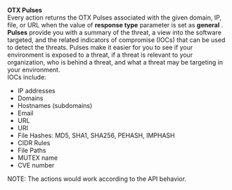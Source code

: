 [comment]: # " File: README.md"
[comment]: # "  Copyright (c) 2019-2023 Splunk Inc."
[comment]: # ""
[comment]: # "Licensed under the Apache License, Version 2.0 (the 'License');"
[comment]: # "you may not use this file except in compliance with the License."
[comment]: # "You may obtain a copy of the License at"
[comment]: # ""
[comment]: # "    http://www.apache.org/licenses/LICENSE-2.0"
[comment]: # ""
[comment]: # "Unless required by applicable law or agreed to in writing, software distributed under"
[comment]: # "the License is distributed on an 'AS IS' BASIS, WITHOUT WARRANTIES OR CONDITIONS OF ANY KIND,"
[comment]: # "either express or implied. See the License for the specific language governing permissions"
[comment]: # "and limitations under the License."
[comment]: # ""
  
**OTX Pulses**  
Every action returns the OTX Pulses associated with the given domain, IP, file, or URL when the
value of **response type** parameter is set as **general** . **Pulses** provide you with a summary
of the threat, a view into the software targeted, and the related indicators of compromise (IOCs)
that can be used to detect the threats. Pulses make it easier for you to see if your environment is
exposed to a threat, if a threat is relevant to your organization, who is behind a threat, and what
a threat may be targeting in your environment.  
IOCs include:

-   IP addresses
-   Domains
-   Hostnames (subdomains)
-   Email
-   URL
-   URI
-   File Hashes: MD5, SHA1, SHA256, PEHASH, IMPHASH
-   CIDR Rules
-   File Paths
-   MUTEX name
-   CVE number

NOTE: The actions would work according to the API behavior.
